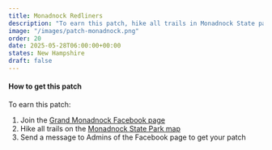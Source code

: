 ```yaml
---
title: Monadnock Redliners 
description: "To earn this patch, hike all trails in Monadnock State park"
image: "/images/patch-monadnock.png"
order: 20
date: 2025-05-28T06:00:00+00:00
states: New Hampshire
draft: false
---
```

#### How to get this patch
To earn this patch:
1. Join the <a href="https://www.facebook.com/groups/557083607702443" target="blank">Grand Monadnock Facebook page</a>
2. Hike all trails on the <a href="https://www.nhstateparks.org/getmedia/a87b83ad-2590-46a2-b1fb-5c9cfc07c3a8/Monadnock-State-Park_Hiking-Map.aspx" target="_blank">Monadnock State Park map</a>
3. Send a message to Admins of the Facebook page to get your patch
